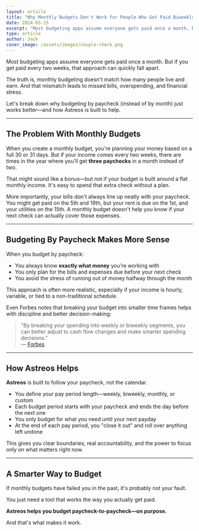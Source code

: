 ```yaml
---
layout: article
title: "Why Monthly Budgets Don't Work for People Who Get Paid Biweekly"
date: 2024-05-15
excerpt: "Most budgeting apps assume everyone gets paid once a month. But if you get paid every two weeks, that approach can quickly fall apart. Learn why budgeting by paycheck works better."
type: article
author: Jack
cover_image: /assets/images/couple-check.png
---
```


Most budgeting apps assume everyone gets paid once a month. But if you get paid every two weeks, that approach can quickly fall apart.

The truth is, monthly budgeting doesn't match how many people live and earn. And that mismatch leads to missed bills, overspending, and financial stress.

Let's break down why budgeting by paycheck (instead of by month) just works better—and how Astreos is built to help.

---

## The Problem With Monthly Budgets

When you create a monthly budget, you're planning your money based on a full 30 or 31 days. But if your income comes every two weeks, there are times in the year where you'll get **three paychecks** in a month instead of two.

That might sound like a bonus—but not if your budget is built around a flat monthly income. It's easy to spend that extra check without a plan.

More importantly, your bills don't always line up neatly with your paycheck. You might get paid on the 5th and 19th, but your rent is due on the 1st, and your utilities on the 15th. A monthly budget doesn't help you know if your next check can actually cover those expenses.

---

## Budgeting By Paycheck Makes More Sense

When you budget by paycheck:

- You always know **exactly what money** you're working with
- You only plan for the bills and expenses due before your next check
- You avoid the stress of running out of money halfway through the month

This approach is often more realistic, especially if your income is hourly, variable, or tied to a non-traditional schedule.

Even Forbes notes that breaking your budget into smaller time frames helps with discipline and better decision-making:

> "By breaking your spending into weekly or biweekly segments, you can better adjust to cash flow changes and make smarter spending decisions."  
> — [Forbes](https://www.forbes.com/sites/truetamplin/2025/01/15/the-benefits-of-expense-tracking-and-how-you-can-do-it-effectively/)

---

## How Astreos Helps

**Astreos** is built to follow your paycheck, not the calendar.

- You define your pay period length—weekly, biweekly, monthly, or custom
- Each budget period starts with your paycheck and ends the day before the next one
- You only budget for what you need until your next payday
- At the end of each pay period, you "close it out" and roll over anything left undone

This gives you clear boundaries, real accountability, and the power to focus only on what matters right now.

---

## A Smarter Way to Budget

If monthly budgets have failed you in the past, it's probably not your fault.

You just need a tool that works the way you actually get paid.

**Astreos helps you budget paycheck-to-paycheck—on purpose.**

And that's what makes it work.
